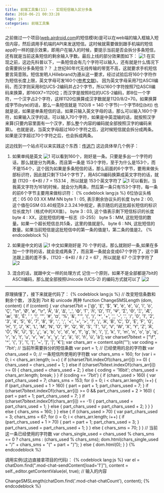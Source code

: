 ```yaml
---
title: 前端工具集(11) -- 实现短信输入区分多条
date: 2018-06-21 00:33:28
tags: js
categories: 前端工具集
---
```

之前做过一个项目([web.airdroid.com](http://web.airdroid.com)的短信模块)是可以在web端的输入框输入短信内容，然后调用手机端的API来发送短信。这时候就需要做到跟手机端的短信app的一样的提示效果，即用户在输入的时候，要提示当前是否会拆分多条短信，还有就是当前这条短信的剩余输入字数。最后上线的部分效果图如下：
![1](multi-msg/1.png)
在实现之前，这边先科普以下，一条短信会有几个字符可以输入，还有就是什么情况下会需要拆分多条短信？？
上世纪80年代无线传输的带宽不高，这就要求手机短信要言简意赅。短信发明人Hillebrand为遵从这一要求，经过试验后将160个字符作为短信长度上限，英文字母可发160个([参考文献](http://latimesblogs.latimes.com/technology/2009/05/invented-text-messaging.html))。
因为英文字母采用7位ASCII编码，而汉字则采用8位UCS-2编码并占2个字节，所以160个字符按照7位ASCII编码来换算，即160X7=1120位；而汉字是按照8位的UCS-2编码，即8位一个字符，一个汉字占2个字符，这样1120位换算成汉字数就是1120/8/2=70。如果换算成字节(byte)的话，那么一条短信就是 1120/8 = 140 个字节(一个字节8位(bit))
也就是说，如果是单条短信的话，如果只输入英文字母的话，那么可以输入160个字符，如果输入汉字的话，可以输入70个字符，如果是中英混输的话，就按照汉字来算(只要内容里面有一个汉字，那么整个内容的编码就全部按照汉字的编码来算)。
也就是说，当英文字母超过160个字符之后，这时候短信就会拆分成两条。 如果是汉字超过70个字符之后，也会拆成两条。
<!--more-->
这边找到一个站点可以来实践这个东西：[传送门](https://messente.com/documentation/tools/sms-length-calculator)
这边具体举几个例子：
1. 如果单纯是英文
![1](multi-msg/3.png)
可以看到160个，刚好是一条。只要是多出一个字符的话，那么就是分为两条，而且第一条是 153个字符，至于为什么是153个，而不是154个，这个因为如果是多条短信的话，那么前面的6个字节，要用来做头部标识符，因此就只剩下134个字节了，用ASCII编码换算成英文字符的话，就是 (1120 - 6*8) / 7 = 153.14 ,  所以就是 153个英文字符了
![1](multi-msg/4.png)
可以看到，当我英文字符为161的时候，就会分为两条，然后第一条只有153个字符，每一条的前6个字节主要用来做标识符：
{% codeblock lang:js %}
6位协议头格式：05 00 03 XX MM NN
byte 1 : 05, 表示剩余协议头的长度
byte 2 : 00, 这个值在GSM 03.40规范9.2.3.24.1中规定，表示随后的这批超长短信的标识位长度为1（格式中的XX值）。
byte 3 : 03, 这个值表示剩下短信标识的长度
byte 4 : XX，这批短信的唯一标志（0-255）
byte 5 : MM, 这批短信的数量。如果一个超长短信总共5条，这里的值就是5。
byte 6 : NN, 这批短信的数量。如果当前短信是这批短信中的第一条的值是1，第二条的值是2。
{% endcodeblock %}

2. 如果是中文的话
![1](multi-msg/5.png)
中文如果刚好是 70 个字的话，那么就刚好一条,如果在多加一个字符的话，就会变成两条了，而且第一条就会变成67个字符了，这个算法跟上面的差不多，(1120 - 6*8) / 8 / 2 = 67 ,  所以就是 67 个汉字字符了
![2](multi-msg/6.png)

3. 混合的话，就跟中文一样的处理方式
记住一个原则，如果不是全部都是7bit的ASCII编码，那么就全部按照Unicode (UCS-2) 的编码方式就可以了
![2](multi-msg/7.png)

---

原理搞懂了，接下来就是代码了：
{% codeblock lang:js %}
// 改变短信条数和剩余个数， 涉及到 7bit 和 unicode 两种
function ChangeSMSLength (dom, content) {
    if (content) {
        var charset7bit = ['@', '£', '$', '¥', 'è', 'é', 'ù', 'ì', 'ò', 'Ç', "\n", 'Ø', 'ø', "\r", 'Å', 'å', 'Δ', '_', 'Φ', 'Γ', 'Λ', 'Ω', 'Π', 'Ψ', 'Σ', 'Θ', 'Ξ', 'Æ', 'æ', 'ß', 'É', ' ', '!', '"', '#', '¤', '%', '&', "'", '(', ')', '*', '+', ',', '-', '.', '/', '0', '1', '2', '3', '4', '5', '6', '7', '8', '9', ':', ';', '<', '=', '>', '?', '¡', 'A', 'B', 'C', 'D', 'E', 'F', 'G', 'H', 'I', 'J', 'K', 'L', 'M', 'N', 'O', 'P', 'Q', 'R', 'S', 'T', 'U', 'V', 'W', 'X', 'Y', 'Z', 'Ä', 'Ö', 'Ñ', 'Ü', '§', '¿', 'a', 'b', 'c', 'd', 'e', 'f', 'g', 'h', 'i', 'j', 'k', 'l', 'm', 'n', 'o', 'p', 'q', 'r', 's', 't', 'u', 'v', 'w', 'x', 'y', 'z', 'ä', 'ö', 'ñ', 'ü', 'à'];
        var charset7bitext = ["\f", '^', '{', '}', '\\', '[', '~', ']', '|', '€'];
        var chars_arr = content.split("");
        var coding = '7bit';
        // 当前所需要拆分的短信条数
        var part = 1;
        // 已经使用的总的字符数
        var chars_used = 0;
        // 一条短信所使用的字符数
        var chars_sms = 160;
        for (var i = 0; i < chars_arr.length; i++) {
            if (charset7bit.indexOf(chars_arr[i]) >= 0) {
                chars_used = chars_used + 1;
            } else if (charset7bitext.indexOf(chars_arr[i]) >= 0) {
                chars_used = chars_used + 2;
            } else {
                coding = '16bit';
                chars_used = chars_arr.length;
                break;
            }
        }
        if (coding == '7bit') {
            if (chars_used > 160) {
                var part_chars_used = 7;
                chars_sms = 153;
                for (i = 0; i < chars_arr.length; i++) {
                    if (part_chars_used + 1 > 160) {
                        part = part + 1;
                        part_chars_used = 7;
                    }
                    if (charset7bitext.indexOf(chars_arr[i]) >= 0 && part_chars_used + 2 > 160) {
                        part = part + 1;
                        part_chars_used = 7;
                    }
                    if (charset7bitext.indexOf(chars_arr[i]) == -1) {
                        part_chars_used = part_chars_used + 1;
                    } else {
                        part_chars_used = part_chars_used + 2;
                    }
                }
            } else {
                chars_sms = 160;
            }
        } else {
            if (chars_used > 70) {
                var part_chars_used = 3;
                chars_sms = 67;
                for (i = 0; i < chars_arr.length; i++) {
                    if (part_chars_used + 1 > 70) {
                        part = part + 1;
                        part_chars_used = 3;
                    }
                    part_chars_used = part_chars_used + 1;
                }
            } else {
                chars_sms = 70;
            }
        }
        // 当前这一条已经使用的字符数
        var chars_single_used = chars_used % chars_sms == 0 ? chars_sms : (chars_used % chars_sms);
        dom.html(chars_single_used + "/" + chars_sms + "(" + part + ")");
    } else {
        dom.html(0);
    }
}
{% endcodeblock %}

调用实例(这边直接拿项目的代码)：
{% codeblock lang:js %}
var el = chatDom.find(".mod-chat-sendContent[load='1']"), 
    content = self._editor.getContentValue(el, true);  // 输入的内容

ChangeSMSLength(chatDom.find('.mod-chat-chatCount'), content);
{% endcodeblock %}